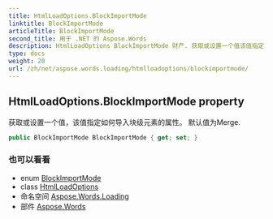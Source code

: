 ```yaml
---
title: HtmlLoadOptions.BlockImportMode
linktitle: BlockImportMode
articleTitle: BlockImportMode
second_title: 用于 .NET 的 Aspose.Words
description: HtmlLoadOptions BlockImportMode 财产. 获取或设置一个值该值指定如何导入块级元素的属性 默认值为Merge 在 C#.
type: docs
weight: 20
url: /zh/net/aspose.words.loading/htmlloadoptions/blockimportmode/
---
```

## HtmlLoadOptions.BlockImportMode property

获取或设置一个值，该值指定如何导入块级元素的属性。 默认值为Merge.

```csharp
public BlockImportMode BlockImportMode { get; set; }
```

### 也可以看看

* enum [BlockImportMode](../../blockimportmode/)
* class [HtmlLoadOptions](../)
* 命名空间 [Aspose.Words.Loading](../../../aspose.words.loading/)
* 部件 [Aspose.Words](../../../)
